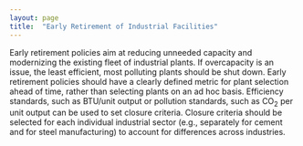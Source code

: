 ```yaml
---
layout: page
title:  "Early Retirement of Industrial Facilities"
---
```

Early retirement policies aim at reducing unneeded capacity and modernizing the existing fleet of industrial plants.  If overcapacity is an issue, the least efficient, most polluting plants should be shut down.  Early retirement policies should have a clearly defined metric for plant selection ahead of time, rather than selecting plants on an ad hoc basis. Efficiency standards, such as BTU/unit output or pollution standards, such as CO<sub>2</sub> per unit output can be used to set closure criteria.  Closure criteria should be selected for each individual industrial sector (e.g., separately for cement and for steel manufacturing) to account for differences across industries.